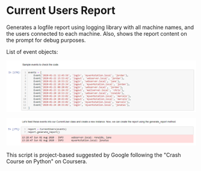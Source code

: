 # Current Users Report

Generates a logfile report using logging library with all machine names, and the users connected to each machine.
Also, shows the report content on the prompt for debug purposes. 

List of event objects:

![](images/events_objects.PNG)

![](images/currentuser_report.PNG)

This script is project-based suggested by Google following the "Crash Course on Python" on Coursera.
